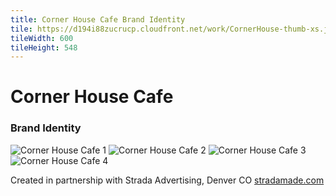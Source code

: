 ```yaml
---
title: Corner House Cafe Brand Identity
tile: https://d194i88zucrucp.cloudfront.net/work/CornerHouse-thumb-xs.jpg
tileWidth: 600
tileHeight: 548
---
```


# Corner House Cafe
### Brand Identity
![Corner House Cafe 1](https://d194i88zucrucp.cloudfront.net/work/CornerHouseIdentity1-lg.jpg)
![Corner House Cafe 2](https://d194i88zucrucp.cloudfront.net/work/CornerHouseIdentity2-lg.jpg)
![Corner House Cafe 3](https://d194i88zucrucp.cloudfront.net/work/CornerHouseIdentity3-lg.jpg)
![Corner House Cafe 4](https://d194i88zucrucp.cloudfront.net/work/CornerHouseIdentity4-lg.jpg)

Created in partnership with Strada Advertising, Denver CO [stradamade.com](http://www.stradamade.com)
